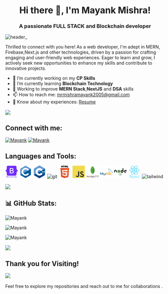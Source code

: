 <h1 align="center">Hi there 👋, I'm Mayank Mishra!</h1>
<h3 align="center">A passionate FULL STACK and Blockchain developer</h3>

![header_](https://user-images.githubusercontent.com/80106274/155994781-7c22a80e-99b6-4e2e-a288-a706e1818289.png)

Thrilled to connect with you here! As a web developer, I'm adept in MERN, Firebase,Next.js and other technologies, driven by a passion for crafting engaging and user-friendly web experiences. Eager to learn and grow, I actively seek new opportunities to enhance my skills and contribute to innovative projects.

- 🔭 I’m currently working on my **CP Skills**
- 🌱 I’m currently learning **Blockchain Technology**
- 💬 Working to improve **MERN Stack**,**NextJS** and **DSA** skills
- 📫 How to reach me: [mrmishramayank2005@gmail.com](mailto:mrmishramayank2005@gmail.com)
- 📄 Know about my experiences: [Resume](https://drive.google.com/file/d/18sK7M4eGsKz5EbG7qFy8_t6AgU6sp_dP/view?usp=sharing)



<img align="center" src="https://user-images.githubusercontent.com/73097560/115834477-dbab4500-a447-11eb-908a-139a6edaec5c.gif"/>

## Connect with me:

<p align="left">
  <a href="https://www.linkedin.com/in/mayank-mishra-5372112ab/" target="_blank"><img src="https://raw.githubusercontent.com/rahuldkjain/github-profile-readme-generator/master/src/images/icons/Social/linked-in-alt.svg" alt="Mayank" height="30" width="40" /></a>
  <a href="https://codeforces.com/profile/Mayank05Mishra" target="_blank"><img src="https://raw.githubusercontent.com/rahuldkjain/github-profile-readme-generator/master/src/images/icons/Social/codeforces.svg" alt="Mayank" height="30" width="40" /></a>
</p>



## Languages and Tools:

<p align="left">
  <img src="https://raw.githubusercontent.com/devicons/devicon/master/icons/bootstrap/bootstrap-plain-wordmark.svg" alt="bootstrap" width="40" height="40"/>
  <img src="https://raw.githubusercontent.com/devicons/devicon/master/icons/c/c-original.svg" alt="c" width="40" height="40"/>
  <img src="https://raw.githubusercontent.com/devicons/devicon/master/icons/cplusplus/cplusplus-original.svg" alt="cplusplus" width="40" height="40"/>
  <img src="https://www.vectorlogo.zone/logos/git-scm/git-scm-icon.svg" alt="git" width="40" height="40"/>
  <img src="https://raw.githubusercontent.com/devicons/devicon/master/icons/html5/html5-original-wordmark.svg" alt="html5" width="40" height="40"/>
  <img src="https://raw.githubusercontent.com/devicons/devicon/master/icons/javascript/javascript-original.svg" alt="javascript" width="40" height="40"/>
  <img src="https://raw.githubusercontent.com/devicons/devicon/master/icons/mongodb/mongodb-original-wordmark.svg" alt="mongodb" width="40" height="40"/>
  <img src="https://raw.githubusercontent.com/devicons/devicon/master/icons/mysql/mysql-original-wordmark.svg" alt="mysql" width="40" height="40"/>
  <img src="https://raw.githubusercontent.com/devicons/devicon/master/icons/nodejs/nodejs-original-wordmark.svg" alt="nodejs" width="40" height="40"/>
  <img src="https://raw.githubusercontent.com/devicons/devicon/master/icons/react/react-original-wordmark.svg" alt="react" width="40" height="40"/>
  <img src="https://www.vectorlogo.zone/logos/tailwindcss/tailwindcss-icon.svg" alt="tailwind" width="40" height="40"/>
</p>

<img align="center" src="https://user-images.githubusercontent.com/73097560/115834477-dbab4500-a447-11eb-908a-139a6edaec5c.gif"/>

## 📊 GitHub Stats:

<p align="left">
  <img src="https://github-readme-stats.vercel.app/api?username=M-ayank2005&show_icons=true&locale=en" alt="Mayank" />
</p>


<p align="left">
  <img src="https://github-readme-streak-stats.herokuapp.com/?user=M-ayank2005&" alt="Mayank" />
</p>

<p align="left">
  <img src="https://github-readme-stats.vercel.app/api/top-langs?username=M-ayank2005&show_icons=true&locale=en&layout=compact" alt="Mayank" />
</p>


<img align="center" src="https://user-images.githubusercontent.com/73097560/115834477-dbab4500-a447-11eb-908a-139a6edaec5c.gif"/>

## Thank you for Visiting!
![](https://komarev.com/ghpvc/?username=your-github-M-ayank2005)

Feel free to explore my repositories and reach out to me for collaborations .
